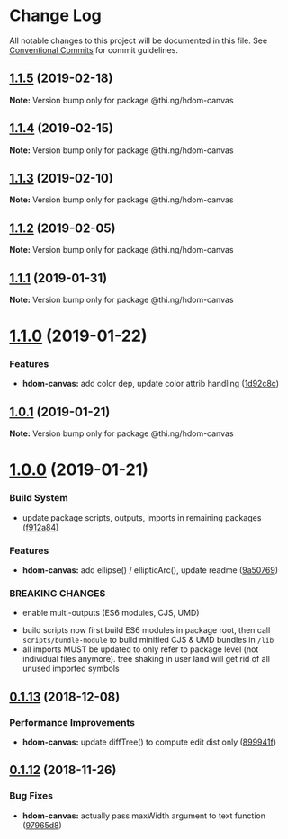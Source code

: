 # Change Log

All notable changes to this project will be documented in this file.
See [Conventional Commits](https://conventionalcommits.org) for commit guidelines.

## [1.1.5](https://github.com/thi-ng/umbrella/compare/@thi.ng/hdom-canvas@1.1.4...@thi.ng/hdom-canvas@1.1.5) (2019-02-18)

**Note:** Version bump only for package @thi.ng/hdom-canvas





## [1.1.4](https://github.com/thi-ng/umbrella/compare/@thi.ng/hdom-canvas@1.1.3...@thi.ng/hdom-canvas@1.1.4) (2019-02-15)

**Note:** Version bump only for package @thi.ng/hdom-canvas





## [1.1.3](https://github.com/thi-ng/umbrella/compare/@thi.ng/hdom-canvas@1.1.2...@thi.ng/hdom-canvas@1.1.3) (2019-02-10)

**Note:** Version bump only for package @thi.ng/hdom-canvas





## [1.1.2](https://github.com/thi-ng/umbrella/compare/@thi.ng/hdom-canvas@1.1.1...@thi.ng/hdom-canvas@1.1.2) (2019-02-05)

**Note:** Version bump only for package @thi.ng/hdom-canvas





## [1.1.1](https://github.com/thi-ng/umbrella/compare/@thi.ng/hdom-canvas@1.1.0...@thi.ng/hdom-canvas@1.1.1) (2019-01-31)

**Note:** Version bump only for package @thi.ng/hdom-canvas





# [1.1.0](https://github.com/thi-ng/umbrella/compare/@thi.ng/hdom-canvas@1.0.1...@thi.ng/hdom-canvas@1.1.0) (2019-01-22)


### Features

* **hdom-canvas:** add color dep, update color attrib handling ([1d92c8c](https://github.com/thi-ng/umbrella/commit/1d92c8c))





## [1.0.1](https://github.com/thi-ng/umbrella/compare/@thi.ng/hdom-canvas@1.0.0...@thi.ng/hdom-canvas@1.0.1) (2019-01-21)

**Note:** Version bump only for package @thi.ng/hdom-canvas





# [1.0.0](https://github.com/thi-ng/umbrella/compare/@thi.ng/hdom-canvas@0.1.20...@thi.ng/hdom-canvas@1.0.0) (2019-01-21)


### Build System

* update package scripts, outputs, imports in remaining packages ([f912a84](https://github.com/thi-ng/umbrella/commit/f912a84))


### Features

* **hdom-canvas:** add ellipse() / ellipticArc(), update readme ([9a50769](https://github.com/thi-ng/umbrella/commit/9a50769))


### BREAKING CHANGES

* enable multi-outputs (ES6 modules, CJS, UMD)

- build scripts now first build ES6 modules in package root, then call
  `scripts/bundle-module` to build minified CJS & UMD bundles in `/lib`
- all imports MUST be updated to only refer to package level
  (not individual files anymore). tree shaking in user land will get rid of
  all unused imported symbols


## [0.1.13](https://github.com/thi-ng/umbrella/compare/@thi.ng/hdom-canvas@0.1.12...@thi.ng/hdom-canvas@0.1.13) (2018-12-08)


### Performance Improvements

* **hdom-canvas:** update diffTree() to compute edit dist only ([899941f](https://github.com/thi-ng/umbrella/commit/899941f))


## [0.1.12](https://github.com/thi-ng/umbrella/compare/@thi.ng/hdom-canvas@0.1.11...@thi.ng/hdom-canvas@0.1.12) (2018-11-26)


### Bug Fixes

* **hdom-canvas:** actually pass maxWidth argument to text function ([97965d8](https://github.com/thi-ng/umbrella/commit/97965d8))
